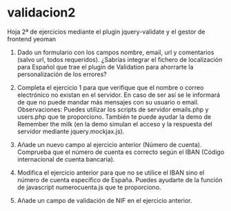 validacion2
===========

Hoja 2ª de ejercicios mediante el plugin jquery-validate y el gestor de frontend yeoman

1. Dado un formulario con los campos nombre, email, url y comentarios (salvo url, todos requeridos).
¿Sabrías integrar el fichero de localización para Español que trae el plugin de Validation para ahorrarte la personalización de los errores?


2. Completa el ejercicio 1 para que verifique que el nombre o correo electrónico no existan en el servidor. En caso de ser así se le informará de que no puede mandar más mensajes con su usuario o email. 
Observaciones:
Puedes utilizar los scripts de servidor emails.php y users.php que te proporciono. 
También te puede ayudar la demo de Remember the milk (en la demo simulan el acceso y la respuesta del servidor mediante  jquery.mockjax.js).


3. Añade un nuevo campo al ejercicio anterior (Número de cuenta). Comprueba que el número de cuenta es correcto según el IBAN (Código internacional de cuenta bancaria).

4. Modifica el ejercicio anterior para que no se utilice el IBAN sino el número de cuenta específico de España. Puedes ayudarte de la función de javascript numerocuenta.js que te proporciono.

5. Añade un campo de validación de NIF en el ejercicio anterior. 

 


